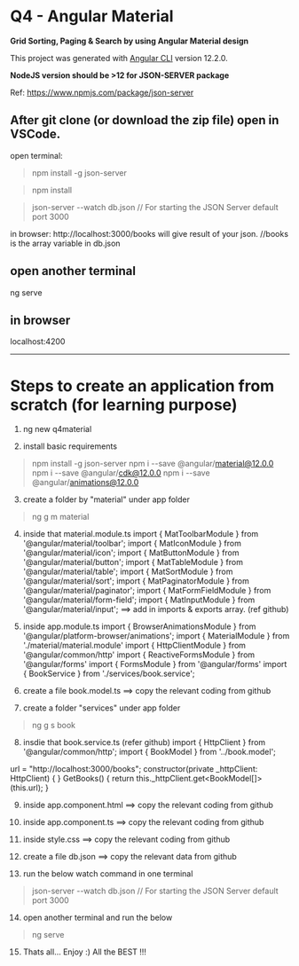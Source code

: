# Q4 - Angular Material
**Grid Sorting, Paging & Search by using Angular Material design**

This project was generated with [Angular CLI](https://github.com/angular/angular-cli) version 12.2.0.

**NodeJS version should be >12 for JSON-SERVER package**

Ref: https://www.npmjs.com/package/json-server

## After git clone (or download the zip file) open in VSCode.

open terminal:
>npm install -g json-server

>npm install

>json-server --watch db.json   // For starting the JSON Server default port 3000

in browser: http://localhost:3000/books will give result of your json. 
//books is the array variable in db.json

## open another terminal

ng serve

## in browser
localhost:4200

--------------------

# Steps to create an application from scratch (for learning purpose)
1. ng new q4material

2. install basic requirements
  >npm install -g json-server
  >npm i --save @angular/material@12.0.0
  >npm i --save @angular/cdk@12.0.0
  >npm i --save @angular/animations@12.0.0

3. create a folder by "material" under app folder
  >ng g m material
  
4. inside that material.module.ts
import { MatToolbarModule } from '@angular/material/toolbar';
import { MatIconModule } from '@angular/material/icon';
import { MatButtonModule } from '@angular/material/button';
import { MatTableModule } from '@angular/material/table';
import { MatSortModule } from '@angular/material/sort';
import { MatPaginatorModule } from '@angular/material/paginator';
import { MatFormFieldModule } from '@angular/material/form-field';
import { MatInputModule } from '@angular/material/input';
==> add in imports & exports array. (ref github)

5. inside app.module.ts
import { BrowserAnimationsModule } from '@angular/platform-browser/animations';
import { MaterialModule } from './material/material.module'
import { HttpClientModule } from '@angular/common/http'
import { ReactiveFormsModule } from '@angular/forms'
import { FormsModule } from '@angular/forms'
import { BookService } from './services/book.service';

6. create a file book.model.ts
  ==> copy the relevant coding from github

7. create a folder "services" under app folder
  >ng g s book

8. insdie that book.service.ts (refer github)
import { HttpClient } from '@angular/common/http';
import { BookModel } from '../book.model';

url = "http://localhost:3000/books";
constructor(private _httpClient: HttpClient) { }
GetBooks() {
  return this._httpClient.get<BookModel[]>(this.url);
}

9. inside app.component.html
  ==> copy the relevant coding from github

10. inside app.component.ts
  ==> copy the relevant coding from github

11. inside style.css
  ==> copy the relevant coding from github

12. create a file db.json
  ==> copy the relevant data from github

13. run the below watch command in one terminal
  >json-server --watch db.json   // For starting the JSON Server default port 3000

14. open another terminal and run the below
  >ng serve

15. Thats all... Enjoy :) All the BEST !!!
